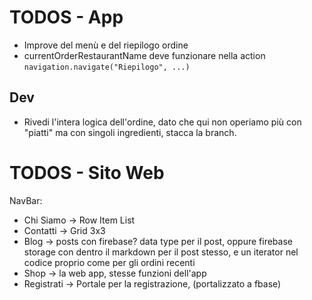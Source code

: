 # TODOS - App

- Improve del menù e del riepilogo ordine
- currentOrderRestaurantName deve funzionare nella action `navigation.navigate("Riepilogo", ...)`
## Dev

- Rivedi l'intera logica dell'ordine, dato che qui non operiamo più con "piatti" ma con singoli ingredienti, stacca la branch.

# TODOS - Sito Web

NavBar:

- Chi Siamo -> Row Item List
- Contatti -> Grid 3x3
- Blog -> posts con firebase? data type per il post, oppure firebase storage con dentro il markdown per il post stesso, e un iterator nel codice proprio come per gli ordini recenti
- Shop -> la web app, stesse funzioni dell'app
- Registrati -> Portale per la registrazione, (portalizzato a fbase)
